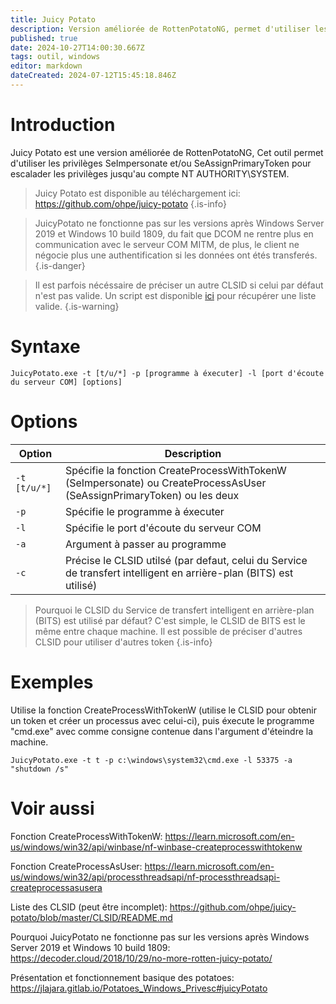 ```yaml
---
title: Juicy Potato
description: Version améliorée de RottenPotatoNG, permet d'utiliser les privilèges SeImpersonate et/ou SeAssignPrimaryToken pour escalader les privilèges jusqu'au compte NT AUTHORITY\SYSTEM
published: true
date: 2024-10-27T14:00:30.667Z
tags: outil, windows
editor: markdown
dateCreated: 2024-07-12T15:45:18.846Z
---
```


# Introduction

Juicy Potato est une version améliorée de RottenPotatoNG, Cet outil permet d'utiliser les privilèges SeImpersonate et/ou SeAssignPrimaryToken pour escalader les privilèges jusqu'au compte NT AUTHORITY\SYSTEM.

> Juicy Potato est disponible au téléchargement ici: https://github.com/ohpe/juicy-potato
> {.is-info}

> JuicyPotato ne fonctionne pas sur les versions après Windows Server 2019 et Windows 10 build 1809, du fait que DCOM ne rentre plus en communication avec le serveur COM MITM, de plus, le client ne négocie plus une authentification si les données ont étés transferés.
> {.is-danger}

> Il est parfois nécéssaire de préciser un autre CLSID si celui par défaut n'est pas valide. Un script est disponible [ici](https://github.com/ohpe/juicy-potato/blob/master/CLSID/GetCLSID.ps1) pour récupérer une liste valide.
{.is-warning}

# Syntaxe

`JuicyPotato.exe -t [t/u/*] -p [programme à éxecuter] -l [port d'écoute du serveur COM] [options]`

# Options

| Option       | Description                                                                                                            |
| ------------ | ---------------------------------------------------------------------------------------------------------------------- |
| `-t [t/u/*]` | Spécifie la fonction CreateProcessWithTokenW (SeImpersonate) ou CreateProcessAsUser (SeAssignPrimaryToken) ou les deux |
| `-p`         | Spécifie le programme à éxecuter                                                                                       |
| `-l`         | Spécifie le port d'écoute du serveur COM                                                                               |
| `-a`         | Argument à passer au programme                                                                                         |
| `-c`         | Précise le CLSID utilsé (par defaut, celui du Service de transfert intelligent en arrière-plan (BITS) est utilisé)     |

> Pourquoi le CLSID du Service de transfert intelligent en arrière-plan (BITS) est utilisé par défaut? C'est simple, le CLSID de BITS est le même entre chaque machine. Il est possible de préciser d'autres CLSID pour utiliser d'autres token
> {.is-info}

# Exemples

Utilise la fonction CreateProcessWithTokenW (utilise le CLSID pour obtenir un token et créer un processus avec celui-ci), puis éxecute le programme "cmd.exe" avec comme consigne contenue dans l'argument d'éteindre la machine.

`JuicyPotato.exe -t t -p c:\windows\system32\cmd.exe -l 53375 -a "shutdown /s"`

# Voir aussi

Fonction CreateProcessWithTokenW:
https://learn.microsoft.com/en-us/windows/win32/api/winbase/nf-winbase-createprocesswithtokenw

Fonction CreateProcessAsUser:
https://learn.microsoft.com/en-us/windows/win32/api/processthreadsapi/nf-processthreadsapi-createprocessasusera

Liste des CLSID (peut être incomplet):
https://github.com/ohpe/juicy-potato/blob/master/CLSID/README.md

Pourquoi JuicyPotato ne fonctionne pas sur les versions après Windows Server 2019 et Windows 10 build 1809:
https://decoder.cloud/2018/10/29/no-more-rotten-juicy-potato/

Présentation et fonctionnement basique des potatoes:
https://jlajara.gitlab.io/Potatoes_Windows_Privesc#juicyPotato
